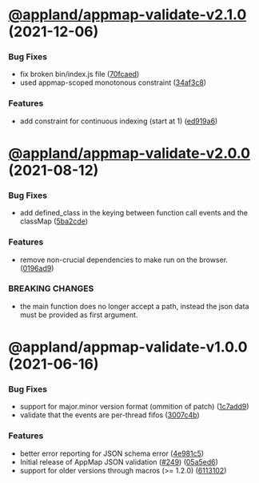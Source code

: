 # [@appland/appmap-validate-v2.1.0](https://github.com/applandinc/appmap-js/compare/@appland/appmap-validate-v2.0.0...@appland/appmap-validate-v2.1.0) (2021-12-06)


### Bug Fixes

* fix broken bin/index.js file ([70fcaed](https://github.com/applandinc/appmap-js/commit/70fcaed1e2c04b2edbc696e03f018b8c8a76189f))
* used appmap-scoped monotonous constraint ([34af3c8](https://github.com/applandinc/appmap-js/commit/34af3c83679e1745427b80ec8b2869b9a6eeaf08))


### Features

* add constraint for continuous indexing (start at 1) ([ed919a6](https://github.com/applandinc/appmap-js/commit/ed919a689d450991bbc4ba49c65c75794be0f042))

# [@appland/appmap-validate-v2.0.0](https://github.com/applandinc/appmap-js/compare/@appland/appmap-validate-v1.0.0...@appland/appmap-validate-v2.0.0) (2021-08-12)


### Bug Fixes

* add defined_class in the keying between function call events and the classMap ([5ba2cde](https://github.com/applandinc/appmap-js/commit/5ba2cde48c9c4de78c36706989b285dec8d8a1b7))


### Features

* remove non-crucial dependencies to make run on the browser. ([0196ad9](https://github.com/applandinc/appmap-js/commit/0196ad962fb014eca8ca88a3b502642cc5afb837))


### BREAKING CHANGES

* the main function does no longer accept a path, instead the json data must be provided as first argument.

# @appland/appmap-validate-v1.0.0 (2021-06-16)


### Bug Fixes

* support for major.minor version format (ommition of patch) ([1c7add9](https://github.com/applandinc/appmap-js/commit/1c7add9a9d539327bebec5f9c261ed9cf0c50a6c))
* validate that the events are per-thread fifos ([3007c4b](https://github.com/applandinc/appmap-js/commit/3007c4b6b95ae551445ba6522bb42f56349c2ade))


### Features

* better error reporting for JSON schema error ([4e981c5](https://github.com/applandinc/appmap-js/commit/4e981c53a854ff0a12f41084fa037f5b06ab297d))
* Initial release of AppMap JSON validation ([#249](https://github.com/applandinc/appmap-js/issues/249)) ([05a5ed6](https://github.com/applandinc/appmap-js/commit/05a5ed6e99988dd3d378264ed227486dd7aacd17))
* support for older versions through macros (>= 1.2.0) ([6113102](https://github.com/applandinc/appmap-js/commit/61131020b8fe7a43d7750ab26859ed1abf72585b))
